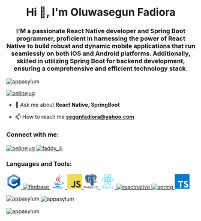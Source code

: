 <h1 align="center">Hi 👋, I'm Oluwasegun Fadiora</h1>
<h3 align="center">I'M a passionate React Native developer and Spring Boot programmer, proficient in harnessing the power of React Native to build robust and dynamic mobile applications that run seamlessly on both iOS and Android platforms. Additionally, skilled in utilizing Spring Boot for backend development, ensuring a comprehensive and efficient technology stack.</h3>


<p align="left"> <img src="https://komarev.com/ghpvc/?username=appasylum&label=Profile%20views&color=0e75b6&style=flat" alt="appasylum" /> </p>

<p align="left"> <a href="https://twitter.com/onlinejug" target="blank"><img src="https://img.shields.io/twitter/follow/onlinejug?logo=twitter&style=for-the-badge" alt="onlinejug" /></a> </p>

- 💬 Ask me about **React Native, SpringBoot**

- 📫 How to reach me **segunfadiora@yahoo.com**

<h3 align="left">Connect with me:</h3>
<p align="left">
<a href="https://twitter.com/onlinejug" target="blank"><img align="center" src="https://raw.githubusercontent.com/rahuldkjain/github-profile-readme-generator/master/src/images/icons/Social/twitter.svg" alt="onlinejug" height="30" width="40" /></a>
<a href="https://instagram.com/faddy_iii" target="blank"><img align="center" src="https://raw.githubusercontent.com/rahuldkjain/github-profile-readme-generator/master/src/images/icons/Social/instagram.svg" alt="faddy_iii" height="30" width="40" /></a>
</p>

<h3 align="left">Languages and Tools:</h3>
<p align="left"> <a href="https://www.cprogramming.com/" target="_blank" rel="noreferrer"> <img src="https://raw.githubusercontent.com/devicons/devicon/master/icons/c/c-original.svg" alt="c" width="40" height="40"/> </a> <a href="https://firebase.google.com/" target="_blank" rel="noreferrer"> <img src="https://www.vectorlogo.zone/logos/firebase/firebase-icon.svg" alt="firebase" width="40" height="40"/> </a> <a href="https://www.java.com" target="_blank" rel="noreferrer"> <img src="https://raw.githubusercontent.com/devicons/devicon/master/icons/java/java-original.svg" alt="java" width="40" height="40"/> </a> <a href="https://developer.mozilla.org/en-US/docs/Web/JavaScript" target="_blank" rel="noreferrer"> <img src="https://raw.githubusercontent.com/devicons/devicon/master/icons/javascript/javascript-original.svg" alt="javascript" width="40" height="40"/> </a> <a href="https://www.postgresql.org" target="_blank" rel="noreferrer"> <img src="https://raw.githubusercontent.com/devicons/devicon/master/icons/postgresql/postgresql-original-wordmark.svg" alt="postgresql" width="40" height="40"/> </a> <a href="https://reactjs.org/" target="_blank" rel="noreferrer"> <img src="https://raw.githubusercontent.com/devicons/devicon/master/icons/react/react-original-wordmark.svg" alt="react" width="40" height="40"/> </a> <a href="https://reactnative.dev/" target="_blank" rel="noreferrer"> <img src="https://reactnative.dev/img/header_logo.svg" alt="reactnative" width="40" height="40"/> </a> <a href="https://spring.io/" target="_blank" rel="noreferrer"> <img src="https://www.vectorlogo.zone/logos/springio/springio-icon.svg" alt="spring" width="40" height="40"/> </a> <a href="https://www.typescriptlang.org/" target="_blank" rel="noreferrer"> <img src="https://raw.githubusercontent.com/devicons/devicon/master/icons/typescript/typescript-original.svg" alt="typescript" width="40" height="40"/> </a> </p>

<p><img align="left" src="https://github-readme-stats.vercel.app/api/top-langs?username=appasylum&show_icons=true&locale=en&layout=compact" alt="appasylum" /></p>

<p>&nbsp;<img align="center" src="https://github-readme-stats.vercel.app/api?username=appasylum&show_icons=true&locale=en" alt="appasylum" /></p>

<p><img align="center" src="https://github-readme-streak-stats.herokuapp.com/?user=appasylum&" alt="appasylum" /></p>
